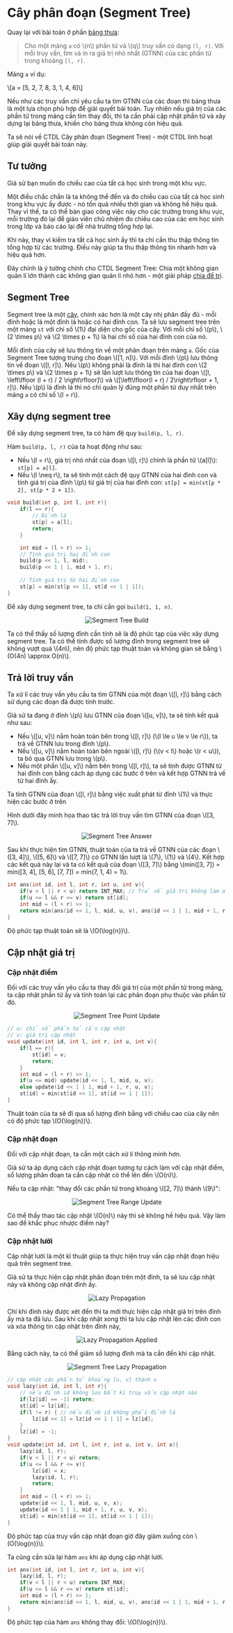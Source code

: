 # Cây phân đoạn (Segment Tree)

Quay lại với bài toán ở phần [bảng thưa](./sparse-table.md):

> Cho một mảng `a` có \\(n\\) phần tử và \\(q\\) truy vấn có dạng `(l, r)`. Với mỗi truy vấn, tìm và in ra giá trị nhỏ nhất (GTNN) của các phần tử trong khoảng `[l, r]`.

Mảng `a` ví dụ:

\\[a = [5, 2, 7, 8, 3, 1, 4, 6]\\]

Nếu như các truy vấn chỉ yêu cầu ta tìm GTNN của các đoạn thì bảng thưa là một lựa chọn phù hợp để giải quyết bài toán. Tuy nhiên nếu giá trị của các phần tử trong mảng cần tìm thay đổi, thì ta cần phải cập nhật phần tử và xây dựng lại bảng thưa, khiến cho bảng thưa không còn hiệu quả.

Ta sẽ nói về CTDL Cây phân đoạn (Segment Tree) - một CTDL linh hoạt giúp giải quyết bài toán này.

## Tư tưởng

Giả sử bạn muốn đo chiều cao của tất cả học sinh trong một khu vực. 

Một điều chắc chắn là ta không thể đến và đo chiều cao của tất cả học sinh trong khu vực ấy được - nó tốn quả nhiều thời gian và không hề hiệu quả. Thay vì thế, ta có thể bàn giao công việc này cho các trường trong khu vực, mỗi trường đó lại để giáo viên chủ nhiệm đo chiều cao của các em học sinh trong lớp và báo cáo lại để nhà trường tổng hợp lại. 

Khi này, thay vì kiểm tra tất cả học sinh ấy thì ta chỉ cần thu thập thông tin tổng hợp từ các trường. Điều này giúp ta thu thập thông tin nhanh hơn và hiệu quả hơn.

Đây chính là ý tưởng chính cho CTDL Segment Tree: Chia một không gian quản lí lớn thành các không gian quản lí nhỏ hơn - một giải pháp [chia để trị](../algo-paradigms/dnc.md).

## Segment Tree

Segment tree là một [cây](../graph-theory/overview.md#cây), chính xác hơn là một cây nhị phân đầy đủ - mỗi đỉnh hoặc là một đỉnh lá hoặc có hai đỉnh con. Ta sẽ lưu segment tree trên một mảng `st` với chỉ số \\(1\\) đại diện cho gốc của cây. Với mỗi chỉ số \\(p\\), \\(2 \times p\\) và \\(2 \times p + 1\\) là hai chỉ số của hai đỉnh con của nó.

Mỗi đỉnh của cây sẽ lưu thông tin về một phân đoạn trên mảng `a`. Gốc của Segment Tree tượng trưng cho đoạn \\([1, n]\\). Với mỗi đỉnh \\(p\\) lưu thông tin về đoạn \\([l, r]\\). Nếu \\(p\\) không phải là đỉnh lá thì hai đỉnh con \\(2 \times p\\) và \\(2 \times p + 1\\) sẽ lần lượt lưu thông tin của hai đoạn \\([l, \left\lfloor (l + r) / 2 \right\rfloor]\\) và \\([\left\lfloor(l + r) / 2\right\rfloor + 1, r]\\). Nếu \\(p\\) là đỉnh lá thì nó chỉ quản lý đúng một phần tử duy nhất trên mảng `a` có chỉ số \\(l = r\\).

## Xây dựng segment tree

Để xây dựng segment tree, ta có hàm đệ quy `build(p, l, r)`.

Hàm `build(p, l, r)` của ta hoạt động như sau:
- Nếu \\(l = r\\), giá trị nhỏ nhất của đoạn \\([l, r]\\) chính là phần tử \\(a[l]\\): `st[p] = a[l]`.
- Nếu \\(l \neq r\\), ta sẽ tính một cách đệ quy GTNN của hai đỉnh con và tính giá trị của đỉnh \\(p\\) từ giá trị của hai đỉnh con: `st[p] = min(st[p * 2], st[p * 2 + 1])`.

```C++
void build(int p, int l, int r){
	if(l == r){
		// Đỉnh lá
		st[p] = a[l];
		return;
	}

	int mid = (l + r) >> 1;
	// Tính giá trị hai đỉnh con
	build(p << 1, l, mid);
	build(p << 1 | 1, mid + 1, r);
	
	// Tính giá trị từ hai đỉnh con
	st[p] = min(st[p << 1], st[d << 1 | 1]);
}
```

Để xây dựng segment tree, ta chỉ cần gọi `build(1, 1, n)`.

<center>
<img src="../images/segment_tree_build.png" alt="Segment Tree Build"/>
</center>

Ta có thể thấy số lượng đỉnh cần tính sẽ là độ phức tạp của việc xây dựng segment tree. Ta có thể tính được số lượng đỉnh trong segment tree sẽ không vượt quá \\(4n\\), nên độ phức tạp thuật toán và không gian sẽ bằng \\(O(4n) \approx O(n)\\).

## Trả lời truy vấn

Ta xử lí các truy vấn yêu cầu ta tìm GTNN của một đoạn \\([l, r]\\) bằng cách sử dụng các đoạn đã được tính trước.

Giả sử ta đang ở đỉnh \\(p\\) lưu GTNN của đoạn \\([u, v]\\), ta sẽ tính kết quả như sau:

- Nếu \\([u, v]\\) nằm hoàn toàn bên trong \\([l, r]\\) (\\(l \le u \le v \le r\\)), ta trả về GTNN lưu trong đỉnh \\(p\\).
- Nếu \\([u, v]\\) nằm hoàn toàn bên ngoài \\([l, r]\\) (\\(v < l\\) hoặc \\(r < u\\)), ta bỏ qua GTNN lưu trong \\(p\\).
- Nếu một phần \\([u, v]\\) nằm bên trong \\([l, r]\\), ta sẽ tính được GTNN từ hai đỉnh con bằng cách áp dụng các bước ở trên và kết hợp GTNN trả về từ hai đỉnh ấy.

Ta tính GTNN của đoạn \\([l, r]\\) bằng việc xuất phát từ đỉnh \\(1\\) và thực hiện các bước ở trên

Hình dưới đây minh họa thao tác trả lời truy vấn tìm GTNN của đoạn \\([3, 7]\\).

<center>
<img src="../images/segment_tree_answer.png" alt="Segment Tree Answer"/>
</center>

Sau khi thực hiện tìm GTNN, thuật toán của ta trả về GTNN của các đoạn \\([3, 4]\\), \\([5, 6]\\) và \\([7, 7]\\) có GTNN lần lượt là \\(7\\), \\(1\\) và \\(4\\). Kết hợp các kết quả này lại và ta có kết quả của đoạn \\([3, 7]\\) bằng \\(min([3, 7]) = min([3, 4], [5, 6], [7, 7]) = min(7, 1, 4) = 1\\).

```C++
int ans(int id, int l, int r, int u, int v){
	if(v < l || r < u) return INT_MAX; // Trả về giá trị không làm ảnh hưởng kết quả
	if(u <= l && r <= v) return st[id];
	int mid = (l + r) >> 1;
	return min(ans(id << 1, l, mid, u, v), ans(id << 1 | 1, mid + 1, r, u, v));
}
```

Độ phức tạp thuật toán sẽ là \\(O(\log{n})\\).

## Cập nhật giá trị 

### Cập nhật điểm

Đối với các truy vấn yêu cầu ta thay đổi giá trị của một phần tử trong mảng, ta cập nhật phần tử ấy và tính toán lại các phân đoạn phụ thuộc vào phần tử đó.

<center>
<img src="../images/segment_tree_point_update.png" alt="Segment Tree Point Update"/>
</center>

```C++
// u: chỉ số phần tử cần cập nhật
// v: giá trị cập nhật
void update(int id, int l, int r, int u, int v){
	if(l == r){
		st[id] = v;
		return;
	}
	int mid = (l + r) >> 1;
	if(u <= mid) update(id << 1, l, mid, u, v);
	else update(id << 1 | 1, mid + 1, r, u, v);
	st[id] = min(st[id << 1], st[id << 1 | 1]);
}
```

Thuật toán của ta sẽ đi qua số lượng đỉnh bằng với chiều cao của cây nên có độ phức tạp \\(O(\log{n})\\).

### Cập nhật đoạn

Đối với cập nhật đoạn, ta cần một cách xử lí thông minh hơn.

Giả sử ta áp dụng cách cập nhật đoạn tương tự cách làm với cập nhật điểm, số lượng phân đoạn ta cần cập nhật có thể lên đến \\(O(n)\\). 

Nếu ta cập nhật: "thay đổi các phần tử trong khoảng \\([2, 7]\\) thành \\(9\\)":

<center>
<img src="../images/segment_tree_range_update.png" alt="Segment Tree Range Update"/>
</center>

Có thể thấy thao tác cập nhật \\(O(n)\\) này thì sẽ không hề hiệu quả. Vậy làm sao để khắc phục nhược điểm này? 
	
### Cập nhật lười

Cập nhật lười là một kĩ thuật giúp ta thực hiện truy vấn cập nhật đoạn hiệu quả trên segment tree.

Giả sử ta thực hiện cập nhật phân đoạn trên một đỉnh, ta sẽ lưu cập nhật này và không cập nhật đỉnh ấy. 

<center>
<img src="../images/lazy_propagation.png" alt="Lazy Propagation"/>
</center>

Chỉ khi đỉnh này được xét đến thì ta mới thực hiện cập nhật giá trị trên đỉnh ấy mà ta đã lưu. Sau khi cập nhật xong thì ta lưu cập nhật lên các đỉnh con và xóa thông tin cập nhật trên đỉnh này,

<center>
<img src="../images/lazy_propagation_applied.png" alt="Lazy Propagation Applied"/>
</center>

Bằng cách này, ta có thể giảm số lượng đỉnh mà ta cần đến khi cập nhật.

<center>
<img src="../images/segment_tree_lazy_propagation.png" alt="Segment Tree Lazy Propagation"/>
</center>

```C++
// cập nhật các phần tử khoảng [u, v] thành x
void lazy(int id, int l, int r){
	// nếu đỉnh id không lưu bất kì truy vấn cập nhật nào
	if(lz[id] == -1) return;
	st[id] = lz[id];
	if(l != r) { // nếu đỉnh id không phải đỉnh lá
		lz[id << 1] = lz[id << 1 | 1] = lz[id];
	}
	lz[id] = -1;
}
void update(int id, int l, int r, int u, int v, int x){
	lazy(id, l, r);
	if(v < l || r < u) return;
	if(u <= l && r <= v){
		lz[id] = x;
		lazy(id, l, r);
		return;
	}
	int mid = (l + r) >> 1;
	update(id << 1, l, mid, u, v, x);
	update(id << 1 | 1, mid + 1, r, u, v, x);
	st[id] = min(st[id << 1], st[id << 1 | 1]);
}
```

Độ phức tạp của truy vấn cập nhật đoạn giờ đây giảm xuống còn \\(O(\log{n})\\).

Ta cũng cần sửa lại hàm `ans` khi áp dụng cập nhật lười.

```C++
int ans(int id, int l, int r, int u, int v){
	lazy(id, l, r);
	if(v < l || r < u) return INT_MAX;
	if(u <= l && r <= v) return st[id];
	int mid = (l + r) >> 1;
	return min(ans(id << 1, l, mid, u, v), ans(id << 1 | 1, mid + 1, r, u, v));
}
```

Độ phức tạp của hàm `ans` không thay đổi: \\(O(\log{n})\\).